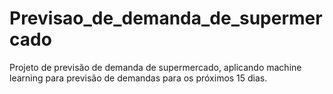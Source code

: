 # Previsao_de_demanda_de_supermercado
Projeto de previsão de demanda de supermercado, aplicando machine learning para previsão de demandas para os próximos 15 dias.
